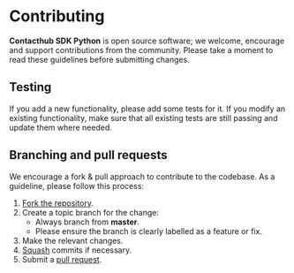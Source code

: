 # Contributing

**Contacthub SDK Python** is open source software; we welcome, encourage and
support contributions from the community. Please take a moment to read these
guidelines before submitting changes.

## Testing

If you add a new functionality, please add some tests for it. If you modify an
existing functionality, make sure that all existing tests are still passing and
update them where needed.

## Branching and pull requests

We encourage a fork & pull approach to contribute to the codebase. As a
guideline, please follow this process:

 1. [Fork the repository](https://help.github.com/articles/fork-a-repo).
 2. Create a topic branch for the change:
    - Always branch from **master**.
    - Please ensure the branch is clearly labelled as a feature or fix.
 3. Make the relevant changes.
 4. [Squash](http://git-scm.com/book/en/Git-Tools-Rewriting-History#Changing-Multiple-Commit-Messages) commits if necessary.
 5. Submit a [pull request](https://help.github.com/articles/using-pull-requests/).
